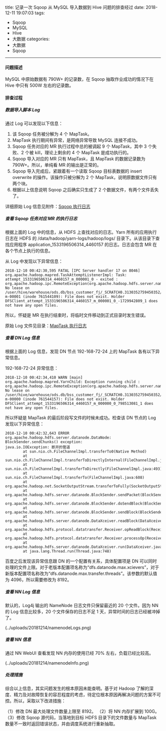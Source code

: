 title: 记录一次 Sqoop 从 MySQL 导入数据到 Hive 问题的排查经过
date: 2018-12-11 19:07:03
tags:
- Sqoop
- MySQL
- Hive
- 大数据
categories:
- 大数据
- Sqoop
---

#### 问题描述

MySQL 中原始数据有 790W+ 的记录数，在 Sqoop 抽取作业成功的情况下在 Hive 中只有 500W 左右的记录数。

#### 排查过程

##### 数据导入脚本 Log

通过 Log 可以发现以下信息：

1. 该 Sqoop 任务被分解为 4 个 MapTask。
2. MapTask 执行期间有异常，是网络异常导致 MySQL 连接不成功。
3. Sqoop 任务对应的 MR 执行过程中总的被调起 9 个 MapTask，其中 3 个失败、2 个被 kill，理论上剩余的 4 个 MapTask 是成功执行的。
4. Sqoop 导入对应的 MR 只有 MapTask，且 MapTask 的数据记录数为 790W+。所以，单纯看 MR 的输出是正常的。
5. Sqoop 导入完成后，紧跟着有一个读取 Sqoop 目标表数据的 insert overwrite 的操作。该操作只被分解为 2 个 MapTask，说明原数据文件只有两个块。
6. 根据以上信息说明 Sqoop 之后确实只生成了 2 个数据文件，有两个文件丢失了。

详细原始 Log 信息见附件：[Sqoop 执行日志](./uploads/20181214/sqoop.txt)

##### 查看 Sqoop 任务对应 MR 的执行日志

根据上面的 Log 中的信息，从 HDFS 上查找对应的日志。Yarn 所有的应用执行日志在 HDFS 的 /data/hadoop/yarn-logs/hadoop/logs/ 目录下。从该目录下查找应用程序 application_1533196506314_4460157 的日志。日志会包含 MR 在各个节点上执行的信息。

从 Log 中发现以下异常信息：

    2018-12-10 00:42:30,595 FATAL [IPC Server handler 17 on 8046] org.apache.hadoop.mapred.TaskAttemptListenerImpl: Task: attempt_1533196506314_4460157_m_000001_0 - exited : org.apache.hadoop.ipc.RemoteException(org.apache.hadoop.hdfs.server.namenode.LeaseExpiredException): No lease on /user/hive/warehouse/ods.db/bss_customer_fj/_SCRATCH0.3130352759450352/dt=20181209/_temporary/1/_temporary/attempt_1533196506314_4460157_m_000001_0/part-m-00001 (inode 761544109): File does not exist. Holder DFSClient_attempt_1533196506314_4460157_m_000001_0_-1729942809_1 does not have any open files.

所以，怀疑是 MR 在执行结束时，将临时文件移动到正式目录时发生错误。

原始 Log 文件见目录：[MapTask 执行日志](../uploads/20181214/application_1533196506314_4460157)

##### 查看 DN Log 信息

根据上面的 Log 信息，发现 DN 节点 192-168-72-24 上的 MapTask 各有以下异常信息。

192-168-72-24 异常信息：

    2018-12-10 00:42:34,410 WARN [main] org.apache.hadoop.mapred.YarnChild: Exception running child : org.apache.hadoop.ipc.RemoteException(org.apache.hadoop.hdfs.server.namenode.LeaseExpiredException): No lease on /user/hive/warehouse/ods.db/bss_customer_fj/_SCRATCH0.3130352759450352/dt=20181209/_temporary/1/_temporary/attempt_1533196506314_4460157_m_000000_0/part-m-00000 (inode 761544157): File does not exist. Holder DFSClient_attempt_1533196506314_4460157_m_000000_0_798513081_1 does not have any open files.

所以怀疑是 MapTask 的最后阶段写文件的时候未成功。检查该 DN 节点的 Log 发现以下异常信息：

    2018-12-10 00:42:32,643 ERROR org.apache.hadoop.hdfs.server.datanode.DataNode: BlockSender.sendChunks() exception:
    java.io.IOException: 断开的管道
            at sun.nio.ch.FileChannelImpl.transferTo0(Native Method)
            at sun.nio.ch.FileChannelImpl.transferToDirectlyInternal(FileChannelImpl.java:428)
            at sun.nio.ch.FileChannelImpl.transferToDirectly(FileChannelImpl.java:493)
            at sun.nio.ch.FileChannelImpl.transferTo(FileChannelImpl.java:608)
            at org.apache.hadoop.net.SocketOutputStream.transferToFully(SocketOutputStream.java:223)
            at org.apache.hadoop.hdfs.server.datanode.BlockSender.sendPacket(BlockSender.java:583)
            at org.apache.hadoop.hdfs.server.datanode.BlockSender.doSendBlock(BlockSender.java:763)
            at org.apache.hadoop.hdfs.server.datanode.BlockSender.sendBlock(BlockSender.java:710)
            at org.apache.hadoop.hdfs.server.datanode.DataXceiver.readBlock(DataXceiver.java:552)
            at org.apache.hadoop.hdfs.protocol.datatransfer.Receiver.opReadBlock(Receiver.java:116)
            at org.apache.hadoop.hdfs.protocol.datatransfer.Receiver.processOp(Receiver.java:71)
            at org.apache.hadoop.hdfs.server.datanode.DataXceiver.run(DataXceiver.java:253)
            at java.lang.Thread.run(Thread.java:748)

百度之后发现该异常信息跟 DN 的一个配置有关系，具体配置项是 DN 可以同时处理的文件上限。对于老版本配置项名称为“dfs.datanode.max.xcievers”，对于新版本配置项名称改为“dfs.datanode.max.transfer.threads”。该参数的默认值为 4096，所以需要修改为 8192。

##### 查看 NN Log 信息

默认的，Log4j 输出的 NameNode 日志文件只保留最近的 20 个文件。因为 NN 的 Log 信息比较多，20 个文件保存的日志不足 1 天，异常时间的日志已经被冲掉了。

(../uploads/20181214/namenodeLogs.png)

##### 查看 NN 信息

通过 NN WebUI 查看发现 NN 内存的使用已经 70% 左右，负载已经比较高。

(../uploads/20181214/namenodeInfo.png)

##### 处理措施

综合以上信息，其实问题发生的根本原因未能查明。基于对 Hadoop 了解的深度、精力及对故障恢复的容忍程度的考虑，待定位根本原因再解决问题的方案不可控。所以，采取以下改进措施：

（1）修改 DN 最大处理文件数量上限至 8192。
（2）将 NN 内存扩展到 100G。
（3）修改 Sqoop 源代码，当落地到目标 HDFS 目录下的文件数量与 MapTask 数量不一致时返回错误状态，并由调度系统进行重新抽取。
